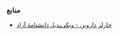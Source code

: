 ### منابع

- [چارلز داروین - ویکی‌پدیا، دانشنامهٔ آزاد](https://www.google.com/url?sa=t&rct=j&q=&esrc=s&source=web&cd=&cad=rja&uact=8&ved=2ahUKEwii3fPIjar2AhXOesAKHc2gCf4QFnoECAgQAQ&url=https%3A%2F%2Ffa.wikipedia.org%2Fwiki%2F%25DA%2586%25D8%25A7%25D8%25B1%25D9%2584%25D8%25B2_%25D8%25AF%25D8%25A7%25D8%25B1%25D9%2588%25DB%258C%25D9%2586&usg=AOvVaw0rJGfpkCRONKzeeCQdKaKz)